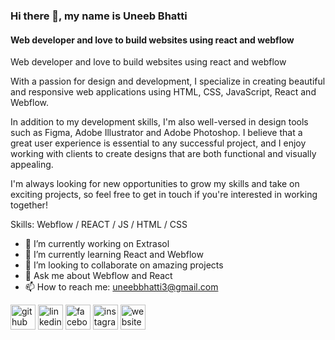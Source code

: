 ### Hi there 👋, my name is Uneeb Bhatti
#### Web developer and  love to build websites using react and webflow
Web developer and  love to build websites using react and webflow

With a passion for design and development, I specialize in creating beautiful and responsive web applications using HTML, CSS, JavaScript, React and Webflow.

In addition to my development skills, I'm also well-versed in design tools such as Figma, Adobe Illustrator and Adobe Photoshop. I believe that a great user experience is essential to any successful project, and I enjoy working with clients to create designs that are both functional and visually appealing.

I'm always looking for new opportunities to grow my skills and take on exciting projects, so feel free to get in touch if you're interested in working together!

Skills: Webflow / REACT / JS / HTML / CSS

- 🔭 I’m currently working on Extrasol 
- 🌱 I’m currently learning React and Webflow 
- 👯 I’m looking to collaborate on amazing projects 
- 💬 Ask me about Webflow and React 
- 📫 How to reach me: uneebbhatti3@gmail.com 


[<img src='https://cdn.jsdelivr.net/npm/simple-icons@3.0.1/icons/github.svg' alt='github' height='40'>](https://github.com/UneebBhatti)  [<img src='https://cdn.jsdelivr.net/npm/simple-icons@3.0.1/icons/linkedin.svg' alt='linkedin' height='40'>](https://www.linkedin.com/in/https://www.linkedin.com/in/uneeb-bhatti-4194b4224//)  [<img src='https://cdn.jsdelivr.net/npm/simple-icons@3.0.1/icons/facebook.svg' alt='facebook' height='40'>](https://www.facebook.com/https://www.facebook.com/profile.php?id=100010313268131)  [<img src='https://cdn.jsdelivr.net/npm/simple-icons@3.0.1/icons/instagram.svg' alt='instagram' height='40'>](https://www.instagram.com/https://www.instagram.com/_uneeb_15//)  [<img src='https://cdn.jsdelivr.net/npm/simple-icons@3.0.1/icons/icloud.svg' alt='website' height='40'>](https://uneebbhatti.netlify.app/)  

